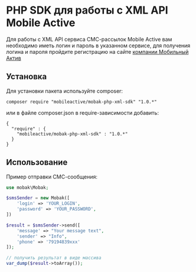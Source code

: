PHP SDK для работы с XML API Mobile Active
==========================================

Для работы с XML API сервиса СМС-рассылок Mobile Active
вам необходимо иметь логин и пароль в указанном сервисе, 
для получения логина и пароля пройдите регистрацию на сайте [компании Мобильный Актив](http://mobak.ru)

Установка
-----------------

Для установки пакета используйте composer:

`composer require "mobileactive/mobak-php-xml-sdk" "1.0.*"`

или в файле composer.json в require-зависимости добавить:

```
{
  "require" : {
    "mobileactive/mobak-php-xml-sdk" : "1.0.*"
  }
}
```

Использование
----------------------------

Пример отправки СМС-сообщения:

```php
use mobak\Mobak;

$smsSender = new Mobak([
    'login' => 'YOUR_LOGIN',
    'password' => 'YOUR_PASSWORD',
])

$result = $smsSender->send([
    'message' => "Your message text",
    'sender' => "Info",
    'phone' => '79194839xxx'
]);

// получить результат в виде массива
var_dump($result->toArray());

```










